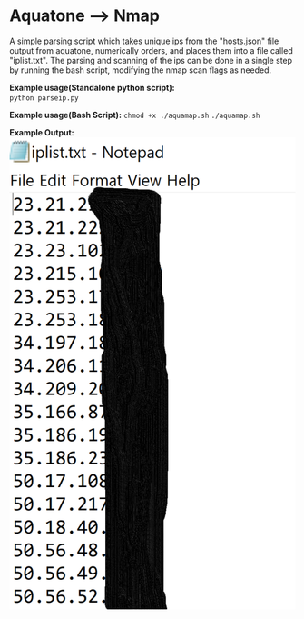 # Aquatone --> Nmap

A simple parsing script which takes unique ips from the "hosts.json" file output from aquatone, numerically orders, and places them into a file called "iplist.txt". The parsing and scanning of the ips can be done in a single step by running the bash script, modifying the nmap scan flags as needed.

**Example usage(Standalone python script):**  
`python parseip.py`  

**Example usage(Bash Script):**
`chmod +x ./aquamap.sh` 
`./aquamap.sh` 

**Example Output:**  
![Example](example.png)  

